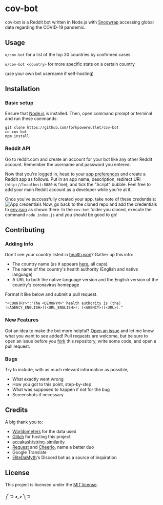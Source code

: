 # cov-bot
cov-bot is a Reddit bot written in Node.js with [Snoowrap](https://github.com/not-an-aardvark/snoowrap) accessing global data regarding the COVID-19 pandemic.

## Usage
`u/cov-bot` for a list of the top 30 countries by confirmed cases

`u/cov-bot <country>` for more specific stats on a certain country

(use your own bot username if self-hosting)

## Installation
### Basic setup
Ensure that [Node.js](https://nodejs.org) is installed. Then, open command prompt or terminal and run these commands:
```
git clone https://github.com/forkpoweroutlet/cov-bot
cd cov-bot
npm install
```

### Reddit API
Go to reddit.com and create an account for your bot like any other Reddit account. Remember the username and password you entered.

Now that you're logged in, head to your [app preferences](https://ssl.reddit.com/prefs/apps/) and create a Reddit app as follows. Put in an app name, description, redirect URI (`http://localhost:8080` is fine), and tick the "Script" bubble. Feel free to add your main Reddit account as a developer while you're at it.

Once you've successfully created your app, take note of these credentials: ![App credentials](https://i.imgur.com/QY8xyPC.png)
Now, go back to the cloned repo and add the credentials to [env.json](https://github.com/forkpoweroutlet/cov-bot/blob/master/env.json) as shown there. 
In the `cov-bot` folder you cloned, execute the command `node index.js` and you should be good to go!

## Contributing
### Adding Info
Don't see your country listed in [health.json](https://github.com/forkpoweroutlet/cov-bot/blob/master/json/health.json)? Gather up this info:
- The country name (as it appears [here](https://worldometers.info/coronavirus), all caps)
- The name of the country's health authority (English and native language)
- A URL to both the native language version and the English version of the country's coronavirus homepage

Format it like below and submit a pull request.
```
"<COUNTRY>":"The <DEMONYM>" health authority is (the) [<AGENCY_ENGLISH>](<URL_ENGLISH>): (<AGENCY>)[<URL>]."
```
### New Features
Got an idea to make the bot more helpful? [Open an issue](https://github.com/forkpoweroutlet/cov-bot/issues/new) and let me know what you want to see added! Pull requests are welcome, but be sure to open an issue before you [fork](https://github.com/forkpoweroutlet/cov-bot/fork) this repository, write some code, and open a pull request.

### Bugs
Try to include, with as much relevant information as possible,
- What exactly went wrong
- How you got to this point, step-by-step
- What was supposed to happen if not for the bug
- Screenshots if necessary


## Credits
A big thank you to:
- [Worldometers](https://worldometers.info/coronavirus) for the data used
- [Glitch](https://glitch.com) for hosting this project
- [aceakash/string-similarity](https://github.com/aceakash/string-similarity)
- [Request](https://github.com/request/request) and [Cheerio](https://github.com/cheeriojs/cheerio), name a better duo
- Google Translate
- [EliteDaMyth](https://github.com/EliteDaMyth)'s Discord bot as a source of inspiration

## License
This project is licensed under the [MIT license](https://choosealicense.com/licenses/mit/).

༼ つ ◕_◕ ༽つ
